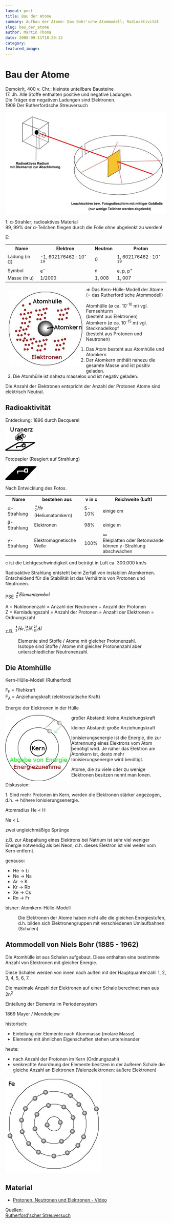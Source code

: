 ```yaml
---
layout: post
title: Bau der Atome
summary: Aufbau der Atome: Das Bohr'sche Atommodell; Radioaktivität
slug: bau_der_atome
author: Martin Thoma
date: 2008-09-11T18:20:13
category: 
featured_image: 
---
```

<h1>Bau der Atome</h1>
<p>Demokrit, 400 v. Chr.: kleinste unteilbare Bausteine<br/>
<span class="tab">17. Jh.</span> Alle Stoffe enthalten positive und negative Ladungen.<br/>
Die Träger der negativen Ladungen sind Elektronen.<br/>
<span class="tab">1909</span> Der Rutherfordsche Streuversuch</p>
<img src="bilder/rutherford.jpg" alt="Rutherford'scher Streuversuch" />

<p>1: &alpha;-Strahler; radioaktives Material<br/>
99, 99% der &alpha;-Teilchen fliegen durch die Folie ohne abgelenkt zu werden!</p>
<p><span class="versuch">E</span>:</p>

<table class="style1"><tbody>
<tr><th scope="col">Name</th><th scope="col">Elektron</th><th scope="col">Neutron</th><th scope="col">Proton</th>
</tr>
<tr>
    <td>Ladung (in C)</td>
    <td>-1, 602176462 &sdot; 10<sup>-19</sup></td>
    <td>0 </td>
    <td>1, 602176462 &sdot; 10<sup>-19</sup></td>
</tr><tr class="odd">
    <td>Symbol</td>
    <td>e<sup>-</sup></td>
    <td>n</td>
    <td>e, p, p<sup>+</sup></td>
</tr>
<tr>
    <td>Masse (in u)</td>
    <td>1/2000</td>
    <td>1, 008</td>
    <td>1, 007</td>
</tr></tbody>
</table>



<p><img src="bilder/kern_huelle.jpg" style="padding: 10px; float: left;" alt="Kern-Hülle-Modell" />&rArr; Das Kern-Hülle-Modell der Atome (= das Rutherford'sche Atommodell)</p>
<p>Atomhülle (&empty; ca. 10<sup>-10</sup> m) vgl. Fernsehturm<br/>
(besteht aus Elektronen)<br/>
Atomkern (&empty; ca. 10<sup>-15</sup> m) vgl. Stecknadelkopf<br/>
(besteht aus Protonen und Neutronen)</p>
<ol>
    <li>Das Atom besteht aus Atomhülle und Atomkern</li>
    <li>Der Atomkern enthält nahezu die gesamte Masse und ist positiv geladen.</li>
    <li>Die Atomhülle ist nahezu masselos und ist negativ geladen.</li></ol>

<p>Die Anzahl der Elektronen entspricht der Anzahl der Protonen Atome sind elektrisch Neutral.</p>
<h2>Radioaktivität</h2>
<p>Entdeckung: 1896 durch Becquerel</p>
<img src="bilder/becquerel_1.jpg" alt="Fotopapierversuch von Becquerel" />

<p>Fotopapier (Reagiert auf Strahlung)</p>
<img src="bilder/becquerel_2.jpg" alt="Fotopapierversuch von Becquerel" />

<p>Nach Entwicklung des Fotos.</p>
<table class="style1"><tbody>
<tr><th>Name</th><th>bestehen aus</th><th>v in c</th><th>Reichweite (Luft)</th>
</tr>
<tr>
    <td>&alpha;-Strahlung</td>
    <td><img src="bilder/he-kern.gif" alt="Heliumkern" /> (Heliumatomkern)</td>
    <td>5-10%</td>
    <td class="c1">einige cm</td>
</tr><tr class="odd">
    <td>&beta;-Strahlung</td>
    <td>Elektronen</td>
    <td>98%</td>
    <td class="c1">einige m</td>
</tr>
<tr>
    <td>&gamma;-Strahlung</td>
    <td>Elektromagnetische Welle </td>
    <td>100%</td>
    <td class="c1"> &infin;<br/>
Bleiplatten oder Betonwände können &gamma;-Strahlung abschwächen </td>
</tr></tbody>
</table>



<p>c ist die Lichtgeschwindigkeit und beträgt in Luft ca. 300.000 km/s</p>
<p>Radioaktive Strahlung entsteht beim Zerfall von instabilen Atomkernen. Entscheidend für die Stabilität ist das Verhältnis von Protonen und Neutronen.</p>
<p>PSE <img src="bilder/element.gif" alt="Element" /></p>
<p>A = Nukleonenzahl = Anzahl der Neutronen + Anzahl der Protonen<br/>
Z = Kernladungszahl = Anzahl der Protonen = Anzahl der Elektronen = Ordnungszahl</p>
<p>z.B. <img src="bilder/drei_elemente.gif" alt="Drei Isotope"/></p>
<dl><dd><span class="important">Elemente</span> sind Stoffe / Atome mit gleicher Protonenzahl.</dd>
<dd><span class="important">Isotope</span> sind Stoffe / Atome mit gleicher Protonenzahl aber unterschiedlicher Neutronenzahl.</dd></dl>
<h2>Die Atomhülle</h2>
<p>Kern-Hülle-Modell (Rutherford)</p>
<p>F<sub>F </sub>= Fliehkraft<br/>
F<sub>A</sub> = Anziehungskraft (elektrostatische Kraft)</p>
<p>Energie der Elektronen in der Hülle</p>
<p><img src="bilder/kern_huelle_energie.jpg" style="float: left;" alt="Kern-Hülle-Energie" />großer Abstand: kleine Anziehungskraft</p>
<p>kleiner Abstand: große Anziehungskraft</p>
<p><span class="important">Ionisierungsenergie</span> ist die Energie, die zur Abtrennung eines Elektrons vom Atom benötigt wird. Je näher das Elektron am Atomkern ist, desto mehr Ionisierungsenergie wird benötigt.</p>
<p>Atome, die zu viele oder zu wenige Elektronen besitzen nennt man <span class="important">Ionen</span>.</p>
<p class="u">Diskussion:</p>
<p>1. Sind mehr Protonen im Kern, werden die Elektronen stärker angezogen, d.h. &rarr; höhere Ionisierungsenergie.</p>
<p>Atomradius He &lt; H</p>
<p>Ne &lt; L</p>
<p>zwei ungleichmäßige Sprünge</p>
<p>z.B. zur Abspaltung eines Elektrons bei Natrium ist sehr viel weniger Energie notwendig als bei Neon, d.h. dieses Elektron ist viel weiter vom Kern entfernt.</p>
<p>genauso:</p>
<ul>
<li>He &rarr; Li</li>
<li>Ne &rarr; Na</li>
<li>Ar &rarr; K</li>
<li>Kr &rarr; Rb</li>
<li>Xe &rarr; Cs</li>
<li>Rn &rarr; Fr</li>
</ul>
<p>bisher: Atomkern-Hülle-Modell</p>
<dl><dd>Die Elektronen der Atome haben nicht alle die gleichen Energiestufen, d.h. bilden sich Elektronengruppen mit verschiedenen Umlaufbahnen (<span class="important">Schalen</span>)</dd></dl>
<h2>Atommodell von Niels Bohr (1885 - 1962)</h2>
<p>Die Atomhülle ist aus Schalen aufgebaut. Diese enthalten eine bestimmte Anzahl von Elektronen mit gleicher Energie.</p>
<p>Diese Schalen werden von innen nach außen mit der Hauptquantenzahl 1, 2, 3, 4, 5, 6, 7.</p>
<p>Die maximale Anzahl der Elektronen auf einer Schale berechnet man aus 2n<sup>2</sup></p>
<p>Einteilung der Elemente im Periodensystem</p>
<p>1869 Mayer / Mendelejew</p>
<p>historisch:</p>
<ul>
    <li>Einteilung der Elemente nach Atommasse (molare Masse)</li>
    <li>Elemente mit ähnlichen Eigenschaften stehen untereinander</li>
</ul>



<p>heute:</p>
<ul>
    <li>nach Anzahl der Protonen im Kern (Ordnungszahl)</li>
    <li>senkrechte Anordnung der Elemente besitzen in der äußeren Schale die gleiche Anzahl an Elektronen (<span class="important">Valenzelektronen</span>: äußere Elektronen)</li>
</ul>

<img src="bilder/Fe_Schalen.jpg" alt="Fe im Schalenmodell" />

<h2>Material</h2>
<ul>
  <li><a href="http://www.youtube.com/watch?v=-P4N-0Wbtyk">Protonen, Neutronen und Elektronen - Video</a></li>
</ul>
<p id="sources">
Quellen:<br/>
<a href="http://de.wikibooks.org/wiki/Bild:Atombau_-_Rutherfordscher_Streuversuch.svg">Rutherford'scher Streuversuch</a></p>
